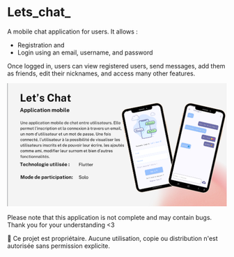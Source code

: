 # Lets_chat_

A mobile chat application for users. It allows : 
- Registration and
- Login using an email, username, and password

Once logged in, users can view registered users, send messages, add them as friends, edit their nicknames, and access many other features.

![Image Alt](https://github.com/sweethehe/Lets_chat_/blob/6d66b134f31dfdfd1c5a30e7aa46803e569a0a9b/lets_chat_presentation.png)

Please note that this application is not complete and may contain bugs. Thank you for your understanding <3

🚫 Ce projet est propriétaire. Aucune utilisation, copie ou distribution n'est autorisée sans permission explicite.
